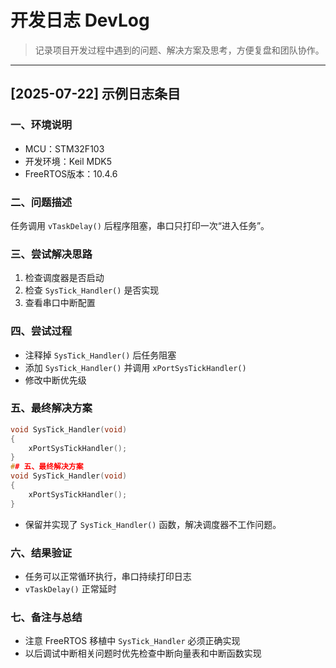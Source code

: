 # 开发日志 DevLog

> 记录项目开发过程中遇到的问题、解决方案及思考，方便复盘和团队协作。

---

## [2025-07-22] 示例日志条目

### 一、环境说明  
- MCU：STM32F103  
- 开发环境：Keil MDK5  
- FreeRTOS版本：10.4.6  

### 二、问题描述  
任务调用 `vTaskDelay()` 后程序阻塞，串口只打印一次“进入任务”。

### 三、尝试解决思路  
1. 检查调度器是否启动  
2. 检查 `SysTick_Handler()` 是否实现  
3. 查看串口中断配置  

### 四、尝试过程  
- 注释掉 `SysTick_Handler()` 后任务阻塞  
- 添加 `SysTick_Handler()` 并调用 `xPortSysTickHandler()`  
- 修改中断优先级  

### 五、最终解决方案  
```c
void SysTick_Handler(void)
{
    xPortSysTickHandler();
}
## 五、最终解决方案  
void SysTick_Handler(void)
{
    xPortSysTickHandler();
}

```

* 保留并实现了 `SysTick_Handler()` 函数，解决调度器不工作问题。

### 六、结果验证

* 任务可以正常循环执行，串口持续打印日志
* `vTaskDelay()` 正常延时

### 七、备注与总结

* 注意 FreeRTOS 移植中 `SysTick_Handler` 必须正确实现
* 以后调试中断相关问题时优先检查中断向量表和中断函数实现